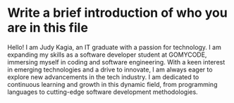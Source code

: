 # Write a brief introduction of who you are in this file
Hello! I am Judy Kagia, an IT graduate with a passion for technology. I am expanding my skills as a software developer student at GOMYCODE, immersing myself in coding and software engineering. With a keen interest in emerging technologies and a drive to innovate, I am always eager to explore new advancements in the tech industry. I am dedicated to continuous learning and growth in this dynamic field, from programming languages to cutting-edge software development methodologies.

